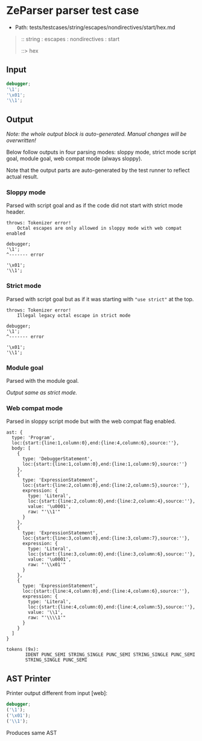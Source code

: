 # ZeParser parser test case

- Path: tests/testcases/string/escapes/nondirectives/start/hex.md

> :: string : escapes : nondirectives : start
>
> ::> hex

## Input

`````js
debugger;
'\1';
'\x01';
'\\1';
`````

## Output

_Note: the whole output block is auto-generated. Manual changes will be overwritten!_

Below follow outputs in four parsing modes: sloppy mode, strict mode script goal, module goal, web compat mode (always sloppy).

Note that the output parts are auto-generated by the test runner to reflect actual result.

### Sloppy mode

Parsed with script goal and as if the code did not start with strict mode header.

`````
throws: Tokenizer error!
    Octal escapes are only allowed in sloppy mode with web compat enabled

debugger;
'\1';
^------- error

'\x01';
'\\1';
`````

### Strict mode

Parsed with script goal but as if it was starting with `"use strict"` at the top.

`````
throws: Tokenizer error!
    Illegal legacy octal escape in strict mode

debugger;
'\1';
^------- error

'\x01';
'\\1';
`````


### Module goal

Parsed with the module goal.

_Output same as strict mode._

### Web compat mode

Parsed in sloppy script mode but with the web compat flag enabled.

`````
ast: {
  type: 'Program',
  loc:{start:{line:1,column:0},end:{line:4,column:6},source:''},
  body: [
    {
      type: 'DebuggerStatement',
      loc:{start:{line:1,column:0},end:{line:1,column:9},source:''}
    },
    {
      type: 'ExpressionStatement',
      loc:{start:{line:2,column:0},end:{line:2,column:5},source:''},
      expression: {
        type: 'Literal',
        loc:{start:{line:2,column:0},end:{line:2,column:4},source:''},
        value: '\u0001',
        raw: "'\\1'"
      }
    },
    {
      type: 'ExpressionStatement',
      loc:{start:{line:3,column:0},end:{line:3,column:7},source:''},
      expression: {
        type: 'Literal',
        loc:{start:{line:3,column:0},end:{line:3,column:6},source:''},
        value: '\u0001',
        raw: "'\\x01'"
      }
    },
    {
      type: 'ExpressionStatement',
      loc:{start:{line:4,column:0},end:{line:4,column:6},source:''},
      expression: {
        type: 'Literal',
        loc:{start:{line:4,column:0},end:{line:4,column:5},source:''},
        value: '\\1',
        raw: "'\\\\1'"
      }
    }
  ]
}

tokens (9x):
       IDENT PUNC_SEMI STRING_SINGLE PUNC_SEMI STRING_SINGLE PUNC_SEMI
       STRING_SINGLE PUNC_SEMI
`````


## AST Printer

Printer output different from input [web]:

````js
debugger;
('\1');
('\x01');
('\\1');
````

Produces same AST
